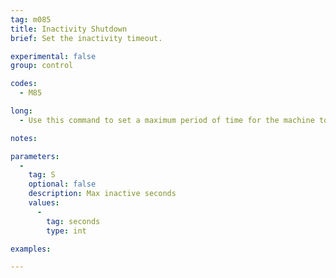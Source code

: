 ```yaml
---
tag: m085
title: Inactivity Shutdown
brief: Set the inactivity timeout.

experimental: false
group: control

codes:
  - M85

long:
  - Use this command to set a maximum period of time for the machine to be inactive (with no moves). If the machine is idle for longer than the set period, the firmware will shut everything down and halt the machine.

notes:

parameters:
  -
    tag: S
    optional: false
    description: Max inactive seconds
    values:
      -
        tag: seconds
        type: int

examples:

---
```

